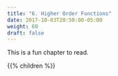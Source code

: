 ```yaml
---
title: "6. Higher Order Functions"
date: 2017-10-03T20:50:00-05:00
weight: 60
draft: false
---
```


This is a fun chapter to read.

{{% children %}}

